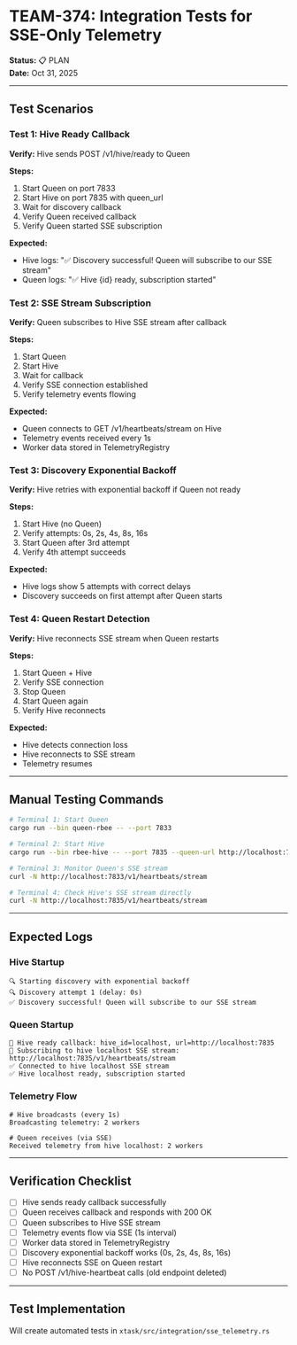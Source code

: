 # TEAM-374: Integration Tests for SSE-Only Telemetry

**Status:** 📋 PLAN  
**Date:** Oct 31, 2025

---

## Test Scenarios

### Test 1: Hive Ready Callback
**Verify:** Hive sends POST /v1/hive/ready to Queen

**Steps:**
1. Start Queen on port 7833
2. Start Hive on port 7835 with queen_url
3. Wait for discovery callback
4. Verify Queen received callback
5. Verify Queen started SSE subscription

**Expected:**
- Hive logs: "✅ Discovery successful! Queen will subscribe to our SSE stream"
- Queen logs: "✅ Hive {id} ready, subscription started"

### Test 2: SSE Stream Subscription
**Verify:** Queen subscribes to Hive SSE stream after callback

**Steps:**
1. Start Queen
2. Start Hive
3. Wait for callback
4. Verify SSE connection established
5. Verify telemetry events flowing

**Expected:**
- Queen connects to GET /v1/heartbeats/stream on Hive
- Telemetry events received every 1s
- Worker data stored in TelemetryRegistry

### Test 3: Discovery Exponential Backoff
**Verify:** Hive retries with exponential backoff if Queen not ready

**Steps:**
1. Start Hive (no Queen)
2. Verify attempts: 0s, 2s, 4s, 8s, 16s
3. Start Queen after 3rd attempt
4. Verify 4th attempt succeeds

**Expected:**
- Hive logs show 5 attempts with correct delays
- Discovery succeeds on first attempt after Queen starts

### Test 4: Queen Restart Detection
**Verify:** Hive reconnects SSE stream when Queen restarts

**Steps:**
1. Start Queen + Hive
2. Verify SSE connection
3. Stop Queen
4. Start Queen again
5. Verify Hive reconnects

**Expected:**
- Hive detects connection loss
- Hive reconnects to SSE stream
- Telemetry resumes

---

## Manual Testing Commands

```bash
# Terminal 1: Start Queen
cargo run --bin queen-rbee -- --port 7833

# Terminal 2: Start Hive
cargo run --bin rbee-hive -- --port 7835 --queen-url http://localhost:7833

# Terminal 3: Monitor Queen's SSE stream
curl -N http://localhost:7833/v1/heartbeats/stream

# Terminal 4: Check Hive's SSE stream directly
curl -N http://localhost:7835/v1/heartbeats/stream
```

---

## Expected Logs

### Hive Startup
```
🔍 Starting discovery with exponential backoff
🔍 Discovery attempt 1 (delay: 0s)
✅ Discovery successful! Queen will subscribe to our SSE stream
```

### Queen Startup
```
🐝 Hive ready callback: hive_id=localhost, url=http://localhost:7835
📡 Subscribing to hive localhost SSE stream: http://localhost:7835/v1/heartbeats/stream
✅ Connected to hive localhost SSE stream
✅ Hive localhost ready, subscription started
```

### Telemetry Flow
```
# Hive broadcasts (every 1s)
Broadcasting telemetry: 2 workers

# Queen receives (via SSE)
Received telemetry from hive localhost: 2 workers
```

---

## Verification Checklist

- [ ] Hive sends ready callback successfully
- [ ] Queen receives callback and responds with 200 OK
- [ ] Queen subscribes to Hive SSE stream
- [ ] Telemetry events flow via SSE (1s interval)
- [ ] Worker data stored in TelemetryRegistry
- [ ] Discovery exponential backoff works (0s, 2s, 4s, 8s, 16s)
- [ ] Hive reconnects SSE on Queen restart
- [ ] No POST /v1/hive-heartbeat calls (old endpoint deleted)

---

## Test Implementation

Will create automated tests in `xtask/src/integration/sse_telemetry.rs`
